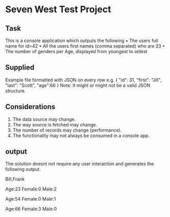 ﻿# Seven West Test Project

## Task
This is a console application which outputs the following
•	The users full name for id=42
•	All the users first names (comma separated) who are 23
•	The number of genders per Age, displayed from youngest to oldest


## Supplied
Example file formatted with JSON on every row
e.g.
{ "id": 31, "first": "Jill", "last": "Scott", "age":66 }
Note: It might or might not be a valid JSON structure.


## Considerations
1.	The data source may change.
2.	The way source is fetched may change.
3.	The number of records may change (performance).
4.	The functionality may not always be consumed in a console app.

## output
The solution doesnt not require any user interaction and generates the following output.

Bill,Frank

Age:23 Female:0 Male:2

Age:54 Female:0 Male:1

Age:66 Female:3 Male:0

